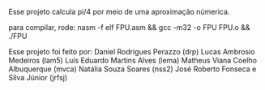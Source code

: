Esse projeto calcula pi/4 por meio de uma aproximação númerica.

para compilar, rode:
nasm -f elf FPU.asm && gcc -m32 -o FPU FPU.o && ./FPU

Esse projeto foi feito por:
    Daniel Rodrigues Perazzo (drp)
    Lucas Ambrosio Medeiros (lam5)
    Luís Eduardo Martins Alves (lema)
    Matheus Viana Coelho Albuquerque (mvca)
    Natália Souza Soares (nss2)
    José Roberto Fonseca e Silva Júnior (jrfsj)